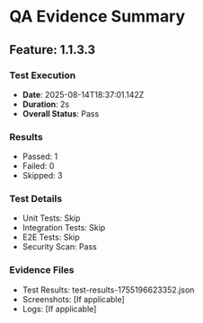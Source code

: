 # QA Evidence Summary

## Feature: 1.1.3.3

### Test Execution
- **Date**: 2025-08-14T18:37:01.142Z
- **Duration**: 2s
- **Overall Status**: Pass

### Results
- Passed: 1
- Failed: 0
- Skipped: 3

### Test Details
- Unit Tests: Skip
- Integration Tests: Skip
- E2E Tests: Skip
- Security Scan: Pass

### Evidence Files
- Test Results: test-results-1755196623352.json
- Screenshots: [If applicable]
- Logs: [If applicable]
